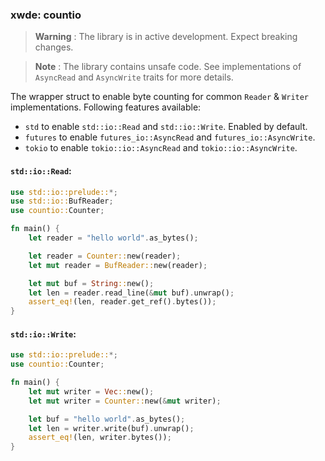 ### xwde: countio

> **Warning** : The library is in active development. Expect breaking changes.

> **Note** : The library contains unsafe code. See implementations of
> `AsyncRead` and `AsyncWrite` traits for more details.

The wrapper struct to enable byte counting for common `Reader` & `Writer`
implementations. Following features available:

- `std` to enable `std::io::Read` and `std::io::Write`. Enabled by default.
- `futures` to enable `futures_io::AsyncRead` and `futures_io::AsyncWrite`.
- `tokio` to enable `tokio::io::AsyncRead` and `tokio::io::AsyncWrite`.

#### `std::io::Read`:

```rust
use std::io::prelude::*;
use std::io::BufReader;
use countio::Counter;

fn main() {
    let reader = "hello world".as_bytes();

    let reader = Counter::new(reader);
    let mut reader = BufReader::new(reader);

    let mut buf = String::new();
    let len = reader.read_line(&mut buf).unwrap();
    assert_eq!(len, reader.get_ref().bytes());
}
```

#### `std::io::Write`:

```rust
use std::io::prelude::*;
use countio::Counter;

fn main() {
    let mut writer = Vec::new();
    let mut writer = Counter::new(&mut writer);

    let buf = "hello world".as_bytes();
    let len = writer.write(buf).unwrap();
    assert_eq!(len, writer.bytes());
}
```
